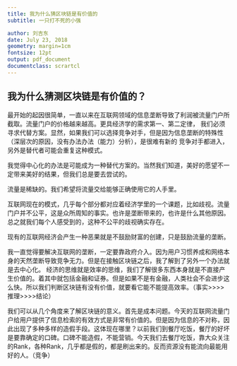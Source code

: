 ```yaml
---
title: 我为什么猜区块链是有价值的
subtitle: 一只打不死的小强

author: 刘吉东
date: July 23, 2018
geometry: margin=1cm
fontsize: 12pt
output: pdf_document
documentclass: scrartcl
---
```


## 我为什么猜测区块链是有价值的？
最开始的起因很简单，一直以来在互联网领域的信息垄断导致了利润被流量门户所截取。流量门户的价格越来越高。更具经济学的需求第一、第二定律，
我们必须寻求代替方案。显然，如果我们可以选择竞争对手，但是因为信息垄断的特殊性（深层次的原因，没有办法办法（能力）分析），是很难有新的
竞争对手都进入，另外是替代者可能会重复这种模式。  

我觉得中心化的办法是可能成为一种替代方案的。当然我们知道，美好的愿望不一定带来美好的结果，但我们总是要去尝试的。

流量是稀缺的。我们希望将流量交给能够正确使用它的人手里。

互联网现在的模式，几乎每个部分都对应着经济学里的一个课题，比如歧视。流量门户并不公平，这是众所周知的事实。也许是垄断带来的，也许是什么其他原因。总之就我们每个人感受到的，这种不公平的歧视确实存在。

现有的互联网经济会产生一种恶果就是不鼓励财富的创建，只是鼓励流量的垄断。

我一直觉得要解决互联网的垄断，一定要靠政府介入。因为用户习惯养成和网络本身的天然垄断导致竞争无力。但是在接触区块链之后，我了解到了另外一个办法就是去中心化。
经济的思维就是效率的思维，我们了解很多东西本身就是不直接产生价值的。着其中就包括金融和证券。但是如果不是有金融，人类社会不会进步这么快。所以我们判断区块链有没有价值，就要看它能不能提高效率。（事实>>>>推理>>>>结论）

我们可以从几个角度来了解区块链的意义。首先是成本问题。今天的互联网流量门户给用户提供了信息检索的有效方式是非常有价值的。但是因为信息的不对称，因此出现了多种多样的造假手段。这体现在哪里？以前我们到餐厅吃饭，餐厅的好坏是要靠确定的口碑。口碑不能造假，不能营销。今天我们去餐厅吃饭，靠大众关注的Rank，各种Rank，几乎都是假的，都是刷出来的。反而资源没有能流向最能用好的人。（竞争）
      
